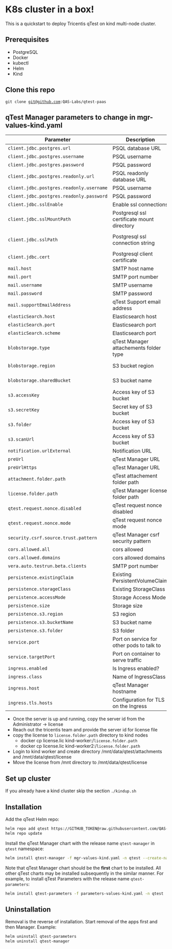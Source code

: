 # K8s cluster in a box!

This is a quickstart to deploy Tricentis qTest on kind multi-node cluster.

## Prerequisites

* PostgreSQL
* Docker
* kubectl 
* Helm
* Kind

## Clone this repo
<code>git clone git@github.com:QAS-Labs/qtest-paas</code>

## qTest Manager parameters to change in mgr-values-kind.yaml


| Parameter                   | Description                                          | Default |
| --------------------------- | ---------------------------------------------------- | ------- |
| `client.jdbc.postgres.url` | PSQL database URL | `jdbc:postgresql://host.docker.internal/qtest` |
| `client.jdbc.postgres.username` | PSQL username | `postgres` |
| `client.jdbc.postgres.password` | PSQL password | `cG9zdGdyZXM=` (`postgres`, base64-encoded) |
| `client.jdbc.postgres.readonly.url` | PSQL readonly database URL | `jdbc:postgresql://host.docker.internal/qtest` |
| `client.jdbc.postgres.readonly.username` | PSQL username | `postgres` |
| `client.jdbc.postgres.readonly.password` | PSQL password | `cG9zdGdyZXM=` (`postgres`, base64-encoded) |
| `client.jdbc.sslEnable` | Enable ssl connections | `false` |
| `client.jdbc.sslMountPath` | Postgresql ssl certificate mount directory  | `\etc\ssl` |
| `client.jdbc.sslPath` | Postgresql ssl connection string | `?ssl=true&sslmode=verify-full&sslrootcert=/etc/ssl/root.crt` (please chnage only cert path) |
| `client.jdbc.cert` | Postgresql client certificate | `` (postgres client certificate, base64-encoded) |
| `mail.host` | SMTP host name | `smtp.local` |
| `mail.port` | SMTP port number | `465` |
| `mail.username` | SMTP username | `qtest` |
| `mail.password` | SMTP password | `cG9zdGdyZXM=` (`postgres`, base64-encoded) |
| `mail.supportEmailAddress` | qTest Support email address | `supports@tricentis.com` |
| `elasticSearch.host` | Elasticsearch host | `host.docker.internal` |
| `elasticSearch.port` | Elasticsearch port | `9200` |
| `elasticSearch.scheme` | Elasticsearch port | `http` |
| `blobstorage.type` | qTest Manager attachements folder type | `disk_storage` (Accepted values disk_storage, amazon_s3_access_key) |
| `blobstorage.region` | S3 bucket region | `us-east-1` (Needed when blobstorage.type is amazon_s3_access_key) |
| `blobstorage.sharedBucket` | S3 bucket name | `qtest` (Needed when blobstorage.type is amazon_s3_access_key) |
| `s3.accessKey` | Access key of S3 bucket | `` |
| `s3.secretKey` | Secret key of S3 bucket | `` |
| `s3.folder` | Access key of S3 bucket | `qtest/manager` |
| `s3.scanUrl` | Access key of S3 bucket | `https://clamav-13.qtest.local` |
| `notification.urlExternal` | Notification URL | `https://nephele.qtest.local` |
| `preUrl` | qTest Manager URL | `http://<sitename>.qtest.local` |
| `preUrlHttps` | qTest Manager URL | `https://<sitename>.qtest.local` |
| `attachment.folder.path` | qTest attachement folder path | `/mnt/data/qtest/attachments` |
| `license.folder.path` | qTest Manager license folder path | `/mnt/data/qtest/license` |
| `qtest.request.nonce.disabled` | qTest request nonce disabled | `true` |
| `qtest.request.nonce.mode` | qTest request nonce mode | `HighPrecision` |
| `security.csrf.source.trust.pattern` | qTest Manager csrf security pattern | `` |
| `cors.allowed.all` | cors allowed | `true` |
| `cors.allowed.domains` | cors allowed domains | `` |
| `vera.auto.testrun.beta.clients` | SMTP port number | `-1` |
| `persistence.existingClaim` | Existing PersistentVolumeClaim | "" |
| `persistence.storageClass` | Existing StorageClass | "" |
| `persistence.accessMode` | Storage Access Mode | `ReadWriteOnce` |
| `persistence.size` | Storage size | `10Gi` |
| `persistence.s3.region` | S3 region | "" |
| `persistence.s3.bucketName` | S3 bucket name | "" |
| `persistence.s3.folder` | S3 folder | "" |
| `service.port` | Port on service for other pods to talk to | `8080` |
| `service.targetPort` | Port on container to serve traffic | `8080` |
| `ingress.enabled` | Is Ingress enabled? | `false` |
| `ingress.class` | Name of IngressClass | `nginx` |
| `ingress.host` | qTest Manager hostname | `mgr.qtest.local` |
| `ingress.tls.hosts` | Configuration for TLS on the Ingress | `mgr.qtest.local` |


* Once the server is up and running, copy the server id from the Administrator -> license
* Reach out the tricentis team and provide the server id for license file
* copy the license to `license.folder.path` directory to kind nodes
    - docker cp license.lic kind-worker:/`license.folder.path`
    - docker cp license.lic kind-worker2:/`license.folder.path`
* Login to kind worker and create directory /mnt/data/qtest/attachments and /mnt/data/qtest/license
* Move the license from /mnt directory to /mnt/data/qtest/license

## Set up cluster
If you already have a kind cluster skip the section
<code>./kindup.sh</code>

## Installation
Add the qTest Helm repo:
```bash
helm repo add qtest https://GITHUB_TOKEN@raw.githubusercontent.com/QAS-Labs/qtest-chart/gh-pages
helm repo update
```
Install the qTest Manager chart with the release name `qtest-manager` in `qtest` namespace:
```bash
helm install qtest-manager -f mgr-values-kind.yaml -n qtest --create-namespace
```
Note that qTest Manager chart should be the __first__ chart to be installed.
All other qTest charts may be installed subsequently in the similar manner.  For example, to install qTest Parameters with the release name `qtest-parameters`:
```bash
helm install qtest-parameters -f parameters-values-kind.yaml -n qtest
```
## Uninstallation
Removal is the reverse of installation. Start removal of the apps first and then Manager.  Example:
```bash
helm uninstall qtest-parameters
helm uninstall qtest-manager
